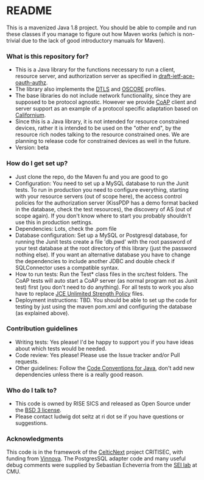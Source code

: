 # README #

This is a mavenized Java 1.8 project. You should be able to compile and run these classes if you manage to figure out how Maven works (which is non-trivial due to the lack of good introductory manuals for Maven).

### What is this repository for? ###

* This is a Java library for the functions necessary to run a client, resource
  server, and authorization server as specified in [draft-ietf-ace-oauth-authz](https://datatracker.ietf.org/doc/draft-ietf-ace-oauth-authz). 
*  The library also implements the [DTLS](https://datatracker.ietf.org/doc/draft-ietf-ace-dtls-authorize) and [OSCORE](https://datatracker.ietf.org/doc/draft-ietf-ace-oscore-profile/) profiles. 
*  The base libraries do not include network functionality, since they are supposed to be protocol agnostic. However we provide [CoAP](https://tools.ietf.org/html/rfc7252) client and server support as an example of a protocol specific adaptation based on [Californium](https://www.eclipse.org/californium).
* Since this is a Java library, it is not intended for resource constrained devices, rather it is intended to be used on the "other end", by the resource rich nodes
  talking to the resource constrained ones. We are planning to release code for constrained devices as well in the future.
* Version: beta


### How do I get set up? ###

* Just clone the repo, do the Maven fu and you are good to go
* Configuration: You need to set up a MySQL database to run the Junit tests. 
  To run in production you need to configure everything, starting with
  your resource servers (out of scope here), the access control policies for
  the authorization server (KissPDP has a demo format backed in the database, check the
  test resources), the discovery of AS (out of scope again). If you don't
  know where to start you probably shouldn't use this in production settings.
* Dependencies: Lots, check the .pom file
* Database configuration:  Set up a MySQL or Postgresql database, for running 
  the Junit tests create a file 'db.pwd' with the root password of your test 
  database at the root directory of this library (just the password nothing else). 
  If you want an alternative database you have to change the dependencies to 
  include another JDBC and double check if SQLConnector uses a compatible syntax.
* How to run tests: Run the Test* class files in the src/test folders. The CoAP 
  tests will auto start a CoAP server (as normal program not as Junit test)
  first (you don't need to do anything). For all tests to work you also have to replace
  [JCE Unlimited Strength Policy](http://www.oracle.com/technetwork/java/javase/downloads/jce8-download-2133166.html) files.
* Deployment instructions: TBD. You should be able to set up the code for testing
  by just using the maven pom.xml and configuring the database (as explained 
  above).

### Contribution guidelines ###

* Writing tests: Yes please! I'd be happy to support you if you have ideas about 
  which tests would be needed.
* Code review: Yes please! Please use the Issue tracker and/or Pull requests.
* Other guidelines: Follow the [Code Conventions for Java](http://www.oracle.com/technetwork/java/codeconvtoc-136057.html), don't add 
  new dependencies unless there is a really good reason.

### Who do I talk to? ###

* This code is owned by RISE SICS and released as Open Source under the [BSD 3 license](https://opensource.org/licenses/BSD-3-Clause).
* Please contact ludwig dot seitz at ri dot se if you have questions or suggestions.

### Acknowledgments ###
This code is in the framework of the [CelticNext](https://www.celticnext.eu/) project CRITISEC, with funding from [Vinnova](http://www.vinnova.se/sv/).
The PostgresSQL adapter code and many useful debug comments were supplied by Sebastian Echeverria from the [SEI lab](https://www.sei.cmu.edu) at CMU.